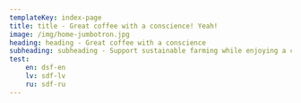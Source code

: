```yaml
---
templateKey: index-page
title: title - Great coffee with a conscience! Yeah!
image: /img/home-jumbotron.jpg
heading: heading - Great coffee with a conscience
subheading: subheading - Support sustainable farming while enjoying a cup
test:
    en: dsf-en
    lv: sdf-lv
    ru: sdf-ru
---
```

